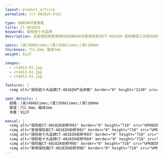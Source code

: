 ```yaml
---
layout: product_article
permalink: /ct-4018zh.html

type: QNNSAFE客房柜
title: CT-4018ZH
keywords: 保险柜十大品牌
description: 全能保险柜家用保险柜QNNSAFE客房柜系列CT-4018ZH 连续输错三次密码将报警并自锁按键，适用于酒店，家庭，个人。

specs: (高)400&times;(宽)350&times;(深)180mm
thickness: 门1.5mm，箱体3mm
weight: 9公斤

images:
  - ct4013-01.jpg
  - ct4013-01.jpg
  - ct4013-01.jpg

features: |
  <img alt="保险柜十大品牌CT-4018ZH产品参数" border="0" height="1130" src="%PRODIMGS%/twcps1.jpg" width="538" />

spec_details: |
  规格：(高)400&times;(宽)350&times;(深)180mm  
  厚度：门1.5mm，箱体3mm  
  净重：9公斤

manual: |
  <img alt="保险柜CT-4018ZH说明书01" border="0" height="718" src="%PRODIMGS%/ct-sm01.jpg" width="538" />  
  <img alt="家用保险柜CT-4018ZH说明书02" border="0" height="718" src="%PRODIMGS%/ct-sm02.jpg" width="538" />  
  <img alt="保险柜十大品牌CT-4018ZH说明书03" border="0" height="718" src="%PRODIMGS%/ct-sm03.jpg" width="538" />  
  <img alt="保险柜十大品牌CT-4018ZH说明书04" border="0" height="718" src="%PRODIMGS%/ct-sm04.jpg" width="538" />  
  <img alt="保险箱CT-4018ZH说明书05" border="0" height="718" src="%PRODIMGS%/ct-sm05.jpg" width="538" />  
  <img alt="家用保险箱CT-4018ZH说明书06" border="0" height="718" src="%PRODIMGS%/ct-sm06.jpg" width="538" />
---
```

